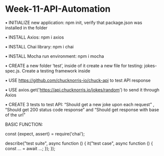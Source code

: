 # Week-11-API-Automation

•	 INITIALIZE new application: npm init, verify that package.json was installed in the folder

•	 INSTALL Axios: npm i axios

•	 INSTALL Chai library: npm i chai

•	 INSTALL Mocha run environment: npm i mocha

•	 CREATE a new folder ‘test’, inside of it create a new file for testing: jokes-spec.js. Create a testing framework inside

•	 USE https://github.com/chucknorris-io/chuck-api to test API response

•	 USE axios.get('https://api.chucknorris.io/jokes/random')  to send it through Axios

•	 CREATE 3 tests to test API: “Should get a new joke upon each request” , “Should get 200 status code response” and “Should get response with base of the url” 
  

BASIC FUNCTION:
  
const {expect, assert} = require('chai');
  
describe("test suite", async function () {
  it("test case", async function () {
  const ... = await ...;
  });
});